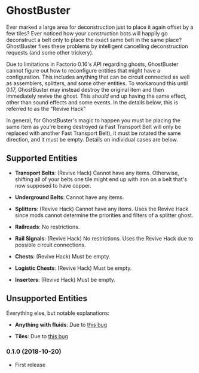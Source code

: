 # GhostBuster

Ever marked a large area for deconstruction just to place it again offset by a few tiles?  Ever noticed how your
construction bots will happily go deconstruct a belt only to place the exact same belt in the same place?  GhostBuster
fixes these problems by intelligent cancelling deconstruction requests (and some other trickery).

Due to limitations in Factorio 0.16's API regarding ghosts, GhostBuster cannot figure out how to reconfigure entities
that might have a configuration.  This includes anything that can be circuit connected as well as assemblers, splitters,
and some other entities.  To workaround this until 0.17, GhostBuster may instead destroy the original item and then
immediately revive the ghost.  This *should* end up having the same effect, other than sound effects and some events.
In the details below, this is referred to as the "Revive Hack"

In general, for GhostBuster's magic to happen you must be placing the same item as you're being destroyed (a Fast
Transport Belt will only be replaced with another Fast Transport Belt), it must be rotated the same direction, and
it must be empty.  Details on individual cases are below.

## Supported Entities

* **Transport Belts**: (Revive Hack) Cannot have any items.  Otherwise, shifting all of your belts one tile might end
up with iron on a belt that's now supposed to have copper.

* **Underground Belts**: Cannot have any items.

* **Splitters**: (Revive Hack) Cannot have any items.  Uses the Revive Hack since mods cannot determine the priorities
and filters of a splitter ghost.

* **Railroads**: No restrictions.

* **Rail Signals**: (Revive Hack) No restrictions.  Uses the Revive Hack due to possible circuit connections.

* **Chests**: (Revive Hack) Must be empty.
  
* **Logistic Chests**: (Revive Hack) Must be empty.

* **Inserters**: (Revive Hack) Must be empty.

## Unsupported Entities

Everything else, but notable explanations: 

* **Anything with fluids**: Due to [this bug](https://forums.factorio.com/viewtopic.php?f=7&t=63052)

* **Tiles**:  Due to [this bug](https://forums.factorio.com/viewtopic.php?f=7&t=63051)

### 0.1.0 (2018-10-20)
 
* First release
